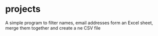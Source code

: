 # projects
A simple program to filter names, email addresses form an Excel sheet, merge them together and create a ne CSV file
